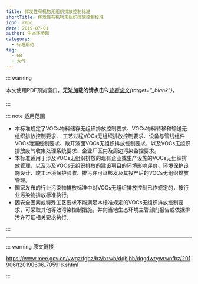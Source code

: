```yaml
---
title: 挥发性有机物无组织排放控制标准
shortTitle: 挥发性有机物无组织排放控制标准
icon: repo
date: 2019-07-01
author: 生态环境部
category:
  - 标准规范
tag:
  - GB
  - 大气
---
```


::: warning

本文使用PDF预览窗口<Badge text="基于Chromium内核" type="tip" />，**无法加载的请点击**:mag:*[查看全文](/static/pdf/P8/GB/GB-37822-2019.pdf){target="_blank"}*。

:::

::: note 适用范围

- 本标准规定了VOCs物料储存无组织排放控制要求、VOCs物料转移和输送无组织排放控制要求、 工艺过程VOCs无组织排放控制要求、设备与管线组件VOCs泄漏控制要求、敞开液面VOCs无组织排放控制要求，以及VOCs无组织排放废气收集处理系统要求、企业厂区内及周边污染监控要求。 
- 本标准适用于涉及VOCs无组织排放的现有企业或生产设施的VOCs无组织排放管理，以及涉及VOCs无组织排放的建设项目的环境影响评价、环境保护设施设计、竣工环境保护验收、排污许可证核发及其投产后的VOCs无组织排放管理。
- 国家发布的行业污染物排放标准中对VOCs无组织排放控制已作规定的，按行业污染物排放标准执行。
- 因安全因素或特殊工艺要求不能满足本标准规定的VOCs无组织排放控制要求，可采取其他等效污染控制措施，并向当地生态环境主管部门报告或依据排污许可证相关要求执行。

:::

<PDF url="/static/pdf/P8/GB/GB-37822-2019.pdf" :zoom=85 height="1020px" />

---

::: warning 原文链接

<https://www.mee.gov.cn/ywgz/fgbz/bz/bzwb/dqhjbh/dqgdwrywrwpfbz/201906/t20190606_705916.shtml>

:::